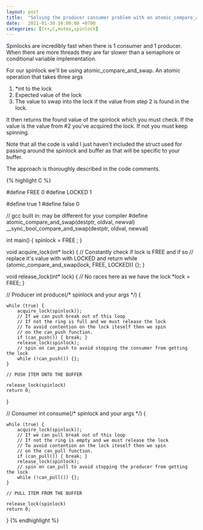 ```yaml
---
layout: post
title:  "Solving the producer consumer problem with an atomic_compare_and_swap spinlock"
date:   2021-01-30 10:00:00 +0700
categories: [C++,C,mutex,spinlock]
---
```


Spinlocks are incredibly fast when there is 1 consumer and 1 producer. When there are more threads they are far slower than a semaphore
or conditional variable implementation.

For our spinlock we'll be using atomic_compare_and_swap. An atomic operation that takes three args 
1. *int to the lock
2. Expected value of the lock
3. The value to swap into the lock if the value from step 2 is found in the lock.

It then returns the found value of the spinlock which you must check. If the value is the value from #2 you've acquired the lock.
If not you must keep spinning.


Note that all the code is valid I just haven't included the struct used for passing around the spinlock and buffer as
that will be specific to your buffer.

The approach is thoroughly described in the code comments.

{% highlight C %}


#define FREE 0
#define LOCKED 1

#define true 1
#define false 0

// gcc built in: may be different for your compiler
#define atomic_compare_and_swap(destptr, oldval, newval) __sync_bool_compare_and_swap(destptr, oldval, newval)

int main() {
    spinlock = FREE ;
}


void acquire_lock(int* lock) {
    // Constantly check if lock is FREE and if so 
    // replace it's value with with LOCKED and return
    while (atomic_compare_and_swap(lock, FREE, LOCKED)) {};
}

void release_lock(int* lock) {
    // No races here as we have the lock
    *lock = FREE;
}


// Producer
int produce(/* spinlock and your args */) {

    while (true) {
        acquire_lock(spinlock));
        // If we can push break out of this loop
        // If not the ring is full and we must release the lock
        // To avoid contention on the lock iteself then we spin
        // on the can_push function.
        if (can_push()) { break; } 
        release_lock(spinlock);
        // spin on can_push to avoid stopping the consumer from getting the lock
        while (!can_push()) {}; 
    }   

    // PUSH ITEM ONTO THE BUFFER
    
    release_lock(spinlock)
    return 0;
}

// Consumer
int consume(/* spinlock and your args */) {

    while (true) {
        acquire_lock(spinlock));
        // If we can pull break out of this loop
        // If not the ring is empty and we must release the lock
        // To avoid contention on the lock iteself then we spin
        // on the can_pull function.
        if (can_pull()) { break; } 
        release_lock(spinlock);
        // spin on can_pull to avoid stopping the producer from getting the lock
        while (!can_pull()) {}; 
    }   

    // PULL ITEM FROM THE BUFFER
    
    release_lock(spinlock)
    return 0;
}
{% endhighlight %}